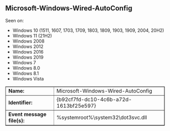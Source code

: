 ## Microsoft-Windows-Wired-AutoConfig

Seen on:
* Windows 10 (1511, 1607, 1703, 1709, 1803, 1809, 1903, 1909, 2004, 20H2)
* Windows 11 (21H2)
* Windows 2008
* Windows 2012
* Windows 2016
* Windows 2019
* Windows 7
* Windows 8.0
* Windows 8.1
* Windows Vista

<table border="1" class="docutils">
  <tbody>
    <tr>
      <td><b>Name:</b></td>
      <td>Microsoft-Windows-Wired-AutoConfig</td>
    </tr>
    <tr>
      <td><b>Identifier:</b></td>
      <td>{b92cf7fd-dc10-4c6b-a72d-1613bf25e597}</td>
    </tr>
    <tr>
      <td><b>Event message file(s):</b></td>
      <td>%systemroot%\system32\dot3svc.dll</td>
    </tr>
  </tbody>
</table>

&nbsp;

